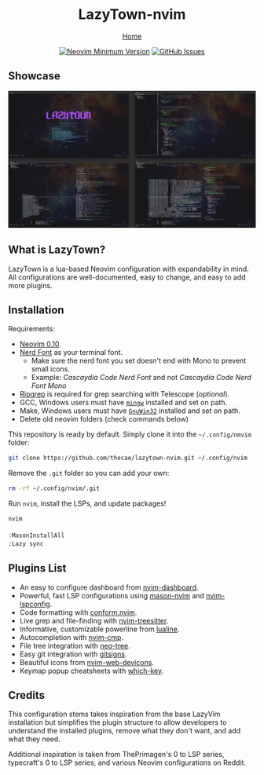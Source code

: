 <h1 align="center">LazyTown-nvim</h1>

<div align="center">
    <a href="https://github.com/thecae/lazytown-nvim">Home</a>
</div>

<div align="center">

[![Neovim Minimum Version](https://img.shields.io/badge/Neovim-0.10-blueviolet.svg?style=flat-square&logo=Neovim&color=90E59A&logoColor=white)](https://github.com/neovim/neovim)
[![GitHub Issues](https://img.shields.io/github/issues/coleellis/lazytown-nvim.svg?style=flat-square&label=Issues&color=d77982)](https://github.com/thecae/lazytown-nvim/issues)
</div>

## Showcase

![LazyTown](./images/lazytown.png)

## What is LazyTown?

LazyTown is a lua-based Neovim configuration with expandability in mind.  All configurations are well-documented, easy to change, and easy to add more plugins.

## Installation

Requirements:

* [Neovim 0.10](https://github.com/neovim/neovim/releases/tag/v0.10.0).
* [Nerd Font](https://www.nerdfonts.com/) as your terminal font.
    * Make sure the nerd font you set doesn't end with Mono to prevent small icons.
    * Example: *Cascaydia Code Nerd Font* and not *Cascaydia Code Nerd Font Mono*
* [Ripgrep](https://github.com/BurntSushi/ripgrep) is required for grep searching with Telescope (*optional*).
* GCC, Windows users must have [`mingw`](http://mingw-w64.org/downloads) installed and set on path.
* Make, Windows users must have [`GnuWin32`](https://sourceforge.net/projects/gnuwin32) installed and set on path.
* Delete old neovim folders (check commands below)

This repository is ready by default.  Simply clone it into the `~/.config/nmvim` folder:

```bash
git clone https://github.com/thecae/lazytown-nvim.git ~/.config/nvim
```

Remove the `.git` folder so you can add your own:

```bash
rm -rf ~/.config/nvim/.git
```

Run `nvim`, install the LSPs, and update packages!

```bash
nvim

:MasonInstallAll
:Lazy sync
```

## Plugins List

- An easy to configure dashboard from [nvim-dashboard](https://github.com/nvimdev/dashboard-nvim).
- Powerful, fast LSP configurations using [mason-nvim](https://github.com/williamboman/mason.nvim) and [nvim-lspconfig](https://github.com/neovim/nvim-lspconfig).
- Code formatting with [conform.nvim](https://github.com/stevearc/conform.nvim).
- Live grep and file-finding with [nvim-treesitter](https://github.com/nvim-treesitter/nvim-treesitter).
- Informative, customizable powerline from [lualine](https://github.com/nvim-lualine/lualine.nvim).
- Autocompletion with [nvim-cmp](https://github.com/hrsh7th/nvim-cmp).
- File tree integration with [neo-tree](https://github.com/nvim-neo-tree/neo-tree.nvim).
- Easy git integration with [gitsigns](https://github.com/lewis6991/gitsigns.nvim).
- Beautiful icons from [nvim-web-devicons](https://github.com/nvim-tree/nvim-web-devicons).
- Keymap popup cheatsheets with [which-key](https://github.com/folke/which-key.nvim).

## Credits

This configuration stems takes inspiration from the base LazyVim installation but simplifies the plugin structure to allow developers to understand the installed plugins, remove what they don't want, and add what they need.

Additional inspiration is taken from ThePrimagen's 0 to LSP series, typecraft's 0 to LSP series, and various Neovim configurations on Reddit.
